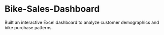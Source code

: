 # Bike-Sales-Dashboard
Built an interactive Excel dashboard to analyze customer demographics and bike purchase patterns.
